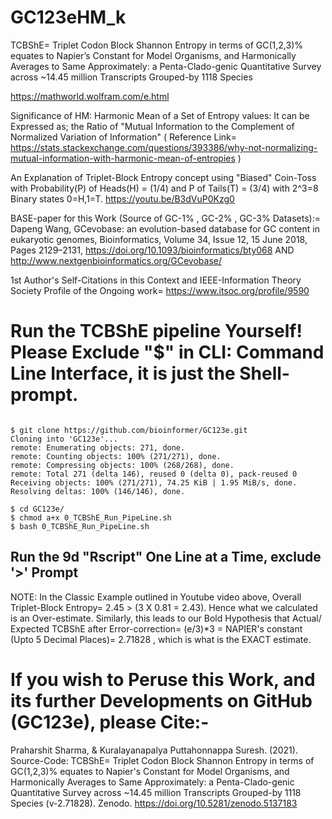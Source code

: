 # GC123eHM_k
TCBShE= Triplet Codon Block Shannon Entropy in terms of GC(1,2,3)% equates to Napier’s Constant for Model Organisms, and Harmonically Averages to Same Approximately: a Penta-Clado-genic Quantitative Survey across ~14.45 million Transcripts Grouped-by 1118 Species

https://mathworld.wolfram.com/e.html

Significance of HM: Harmonic Mean of a Set of Entropy values: It can be Expressed as; the Ratio of "Mutual Information to the Complement of Normalized Variation of Information" ( Reference Link= https://stats.stackexchange.com/questions/393386/why-not-normalizing-mutual-information-with-harmonic-mean-of-entropies )

An Explanation of Triplet-Block Entropy concept using "Biased" Coin-Toss with Probability(P) of Heads(H) = (1/4) and P of Tails(T) = (3/4) with 2^3=8 Binary states 0=H,1=T. 
https://youtu.be/B3dVuP0Kzg0

BASE-paper for this Work (Source of GC-1% , GC-2% , GC-3% Datasets):= Dapeng Wang, GCevobase: an evolution-based database for GC content in eukaryotic genomes, Bioinformatics, Volume 34, Issue 12, 15 June 2018, Pages 2129–2131, https://doi.org/10.1093/bioinformatics/bty068 AND 
http://www.nextgenbioinformatics.org/GCevobase/

1st Author's Self-Citations in this Context and IEEE-Information Theory Society Profile of the Ongoing work= https://www.itsoc.org/profile/9590

# Run the TCBShE pipeline Yourself! Please Exclude "$" in CLI: Command Line Interface, it is just the Shell-prompt.
```

$ git clone https://github.com/bioinformer/GC123e.git
Cloning into 'GC123e'...
remote: Enumerating objects: 271, done.
remote: Counting objects: 100% (271/271), done.
remote: Compressing objects: 100% (268/268), done.
remote: Total 271 (delta 146), reused 0 (delta 0), pack-reused 0
Receiving objects: 100% (271/271), 74.25 KiB | 1.95 MiB/s, done.
Resolving deltas: 100% (146/146), done.

$ cd GC123e/
$ chmod a+x 0_TCBShE_Run_PipeLine.sh 
$ bash 0_TCBShE_Run_PipeLine.sh 
```

## Run the 9d "Rscript" One Line at a Time, exclude '>' Prompt
NOTE: In the Classic Example outlined in Youtube video above, Overall Triplet-Block Entropy= 2.45 > (3 X 0.81 = 2.43). Hence what we calculated is an Over-estimate.
Similarly, this leads to our Bold Hypothesis that Actual/ Expected TCBShE after Error-correction= 
(e/3)*3 = NAPIER's constant (Upto 5 Decimal Places)= 2.71828 , which is what is the EXACT estimate.

# If you wish to Peruse this Work, and its further Developments on GitHub (GC123e), please Cite:-
Praharshit Sharma, & Kuralayanapalya Puttahonnappa Suresh. (2021). Source-Code: TCBShE= Triplet Codon Block Shannon Entropy in terms of GC(1,2,3)% equates to Napier's Constant for Model Organisms, and Harmonically Averages to Same Approximately: a Penta-Clado-genic Quantitative Survey across ~14.45 million Transcripts Grouped-by 1118 Species (v-2.71828). Zenodo. https://doi.org/10.5281/zenodo.5137183

